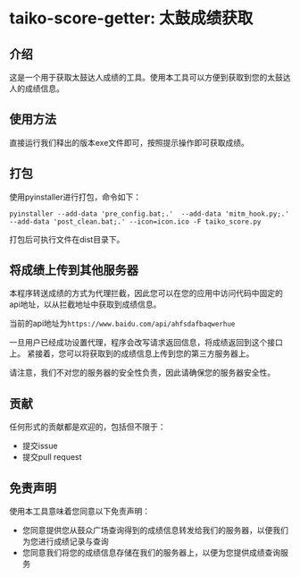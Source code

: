 # taiko-score-getter: 太鼓成绩获取

## 介绍
这是一个用于获取太鼓达人成绩的工具。使用本工具可以方便到获取到您的太鼓达人的成绩信息。

## 使用方法
直接运行我们释出的版本exe文件即可，按照提示操作即可获取成绩。


## 打包
使用pyinstaller进行打包，命令如下：
```shell
pyinstaller --add-data 'pre_config.bat;.'  --add-data 'mitm_hook.py;.' --add-data 'post_clean.bat;.' --icon=icon.ico -F taiko_score.py
```
打包后可执行文件在dist目录下。

## 将成绩上传到其他服务器
本程序转送成绩的方式为代理拦截，因此您可以在您的应用中访问代码中固定的api地址，以从拦截地址中获取到成绩信息。

当前的api地址为`https://www.baidu.com/api/ahfsdafbaqwerhue`

一旦用户已经成功设置代理，程序会改写请求返回信息，将成绩返回到这个接口上。 紧接着，您可以将获取到的成绩信息上传到您的第三方服务器上。

请注意，我们不对您的服务器的安全性负责，因此请确保您的服务器安全性。

## 贡献
任何形式的贡献都是欢迎的，包括但不限于：
- 提交issue
- 提交pull request

## 免责声明
使用本工具意味着您同意以下免责声明：
- 您同意提供您从鼓众广场查询得到的成绩信息转发给我们的服务器，以便我们为您进行成绩记录与查询
- 您同意我们将您的成绩信息存储在我们的服务器上，以便为您提供成绩查询服务
